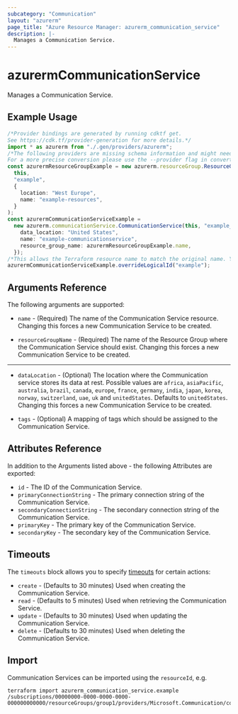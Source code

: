 ```yaml
---
subcategory: "Communication"
layout: "azurerm"
page_title: "Azure Resource Manager: azurerm_communication_service"
description: |-
  Manages a Communication Service.
---
```


# azurermCommunicationService

Manages a Communication Service.

## Example Usage

```typescript
/*Provider bindings are generated by running cdktf get.
See https://cdk.tf/provider-generation for more details.*/
import * as azurerm from "./.gen/providers/azurerm";
/*The following providers are missing schema information and might need manual adjustments to synthesize correctly: azurerm.
For a more precise conversion please use the --provider flag in convert.*/
const azurermResourceGroupExample = new azurerm.resourceGroup.ResourceGroup(
  this,
  "example",
  {
    location: "West Europe",
    name: "example-resources",
  }
);
const azurermCommunicationServiceExample =
  new azurerm.communicationService.CommunicationService(this, "example_1", {
    data_location: "United States",
    name: "example-communicationservice",
    resource_group_name: azurermResourceGroupExample.name,
  });
/*This allows the Terraform resource name to match the original name. You can remove the call if you don't need them to match.*/
azurermCommunicationServiceExample.overrideLogicalId("example");

```

## Arguments Reference

The following arguments are supported:

*   `name` - (Required) The name of the Communication Service resource. Changing this forces a new Communication Service to be created.

*   `resourceGroupName` - (Required) The name of the Resource Group where the Communication Service should exist. Changing this forces a new Communication Service to be created.

***

*   `dataLocation` - (Optional) The location where the Communication service stores its data at rest. Possible values are `africa`, `asiaPacific`, `australia`, `brazil`, `canada`, `europe`, `france`, `germany`, `india`, `japan`, `korea`, `norway`, `switzerland`, `uae`, `uk` and `unitedStates`. Defaults to `unitedStates`. Changing this forces a new Communication Service to be created.

*   `tags` - (Optional) A mapping of tags which should be assigned to the Communication Service.

## Attributes Reference

In addition to the Arguments listed above - the following Attributes are exported:

* `id` - The ID of the Communication Service.
* `primaryConnectionString` - The primary connection string of the Communication Service.
* `secondaryConnectionString` - The secondary connection string of the Communication Service.
* `primaryKey` - The primary key of the Communication Service.
* `secondaryKey` - The secondary key of the Communication Service.

## Timeouts

The `timeouts` block allows you to specify [timeouts](https://www.terraform.io/language/resources/syntax#operation-timeouts) for certain actions:

* `create` - (Defaults to 30 minutes) Used when creating the Communication Service.
* `read` - (Defaults to 5 minutes) Used when retrieving the Communication Service.
* `update` - (Defaults to 30 minutes) Used when updating the Communication Service.
* `delete` - (Defaults to 30 minutes) Used when deleting the Communication Service.

## Import

Communication Services can be imported using the `resourceId`, e.g.

```console
terraform import azurerm_communication_service.example /subscriptions/00000000-0000-0000-0000-000000000000/resourceGroups/group1/providers/Microsoft.Communication/communicationServices/communicationService1
```
